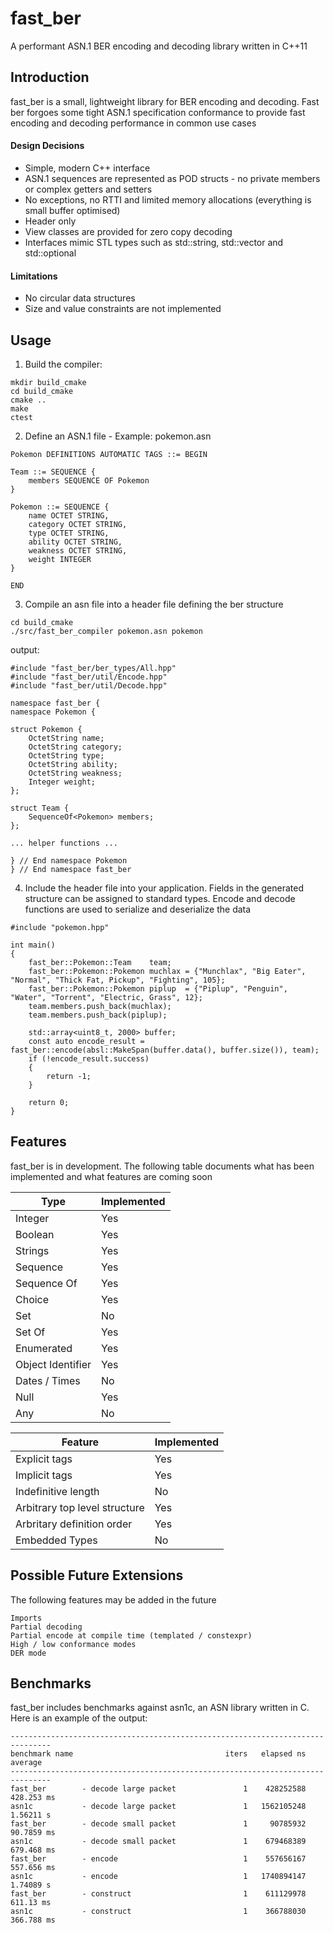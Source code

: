 # fast_ber
A performant ASN.1 BER encoding and decoding library written in C++11

## Introduction
fast_ber is a small, lightweight library for BER encoding and decoding. Fast ber forgoes some tight ASN.1 specification conformance to provide fast encoding and decoding performance in common use cases

#### Design Decisions
- Simple, modern C++ interface
- ASN.1 sequences are represented as POD structs - no private members or complex getters and setters
- No exceptions, no RTTI and limited memory allocations (everything is small buffer optimised)
- Header only
- View classes are provided for zero copy decoding
- Interfaces mimic STL types such as std::string, std::vector and std::optional

#### Limitations
- No circular data structures
- Size and value constraints are not implemented

## Usage
1. Build the compiler:
```
mkdir build_cmake
cd build_cmake
cmake ..
make
ctest
```

2. Define an ASN.1 file - Example: pokemon.asn
```
Pokemon DEFINITIONS AUTOMATIC TAGS ::= BEGIN

Team ::= SEQUENCE {
    members SEQUENCE OF Pokemon
}

Pokemon ::= SEQUENCE {
    name OCTET STRING,
    category OCTET STRING,
    type OCTET STRING,
    ability OCTET STRING,
    weakness OCTET STRING,
    weight INTEGER
}

END
```

3. Compile an asn file into a header file defining the ber structure
```
cd build_cmake
./src/fast_ber_compiler pokemon.asn pokemon
```
output:
```
#include "fast_ber/ber_types/All.hpp"
#include "fast_ber/util/Encode.hpp"
#include "fast_ber/util/Decode.hpp"

namespace fast_ber {
namespace Pokemon {

struct Pokemon {
    OctetString name;
    OctetString category;
    OctetString type;
    OctetString ability;
    OctetString weakness;
    Integer weight;
};

struct Team {
    SequenceOf<Pokemon> members;
};

... helper functions ...

} // End namespace Pokemon
} // End namespace fast_ber
```

4. Include the header file into your application. Fields in the generated structure can be assigned to standard types. Encode and decode functions are used to serialize and deserialize the data
```
#include "pokemon.hpp"

int main()
{
    fast_ber::Pokemon::Team    team;
    fast_ber::Pokemon::Pokemon muchlax = {"Munchlax", "Big Eater", "Normal", "Thick Fat, Pickup", "Fighting", 105};
    fast_ber::Pokemon::Pokemon piplup  = {"Piplup", "Penguin", "Water", "Torrent", "Electric, Grass", 12};
    team.members.push_back(muchlax);
    team.members.push_back(piplup);

    std::array<uint8_t, 2000> buffer;
    const auto encode_result = fast_ber::encode(absl::MakeSpan(buffer.data(), buffer.size()), team);
    if (!encode_result.success)
    {
        return -1;
    }

    return 0;
}
```

## Features
fast_ber is in development. The following table documents what has been implemented and what features are coming soon

| Type | Implemented |
| --- | --- |
| Integer | Yes |
| Boolean | Yes |
| Strings | Yes |
| Sequence | Yes |
| Sequence Of | Yes |
| Choice | Yes |
| Set | No |
| Set Of | Yes |
| Enumerated | Yes |
| Object Identifier | Yes |
| Dates / Times | No |
| Null | Yes |
| Any | No |

| Feature | Implemented |
| --- | --- |
| Explicit tags | Yes |
| Implicit tags | Yes |
| Indefinitive length | No |
| Arbitrary top level structure | Yes |
| Arbritary definition order | Yes |
| Embedded Types | No |

## Possible Future Extensions
The following features may be added in the future

```
Imports
Partial decoding
Partial encode at compile time (templated / constexpr)
High / low conformance modes
DER mode
```

## Benchmarks

fast_ber includes benchmarks against asn1c, an ASN library written in C. Here is an example of the output:
```
-------------------------------------------------------------------------------
benchmark name                                  iters   elapsed ns      average
-------------------------------------------------------------------------------
fast_ber        - decode large packet               1    428252588   428.253 ms
asn1c           - decode large packet               1   1562105248    1.56211 s
fast_ber        - decode small packet               1     90785932   90.7859 ms
asn1c           - decode small packet               1    679468389   679.468 ms
fast_ber        - encode                            1    557656167   557.656 ms
asn1c           - encode                            1   1740894147    1.74089 s
fast_ber        - construct                         1    611129978    611.13 ms
asn1c           - construct                         1    366788030   366.788 ms
```
